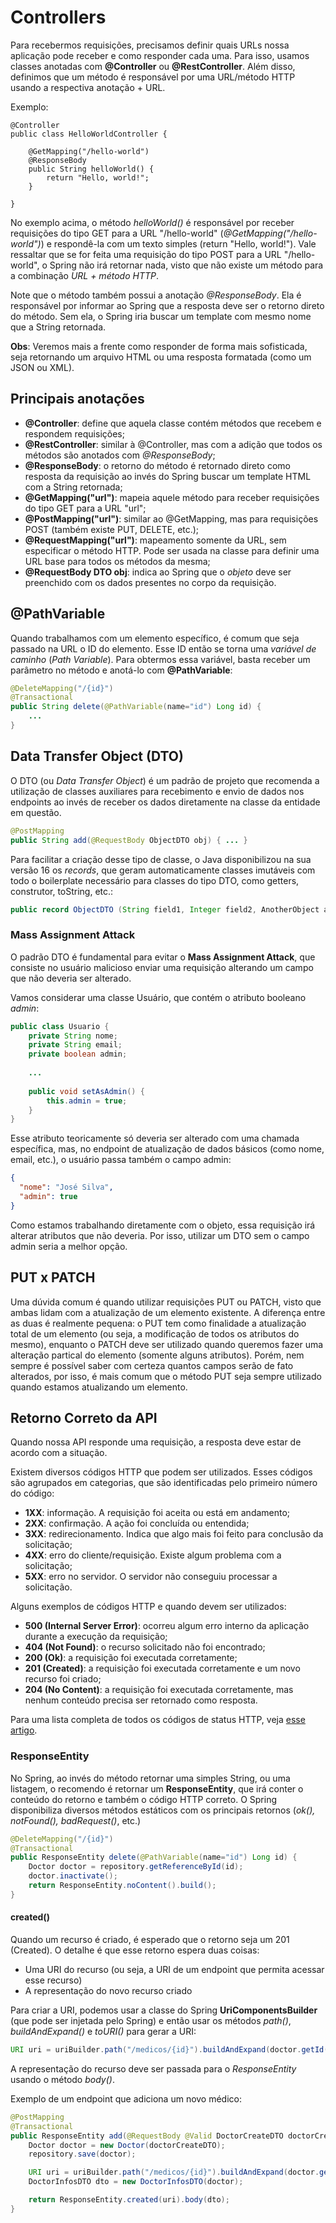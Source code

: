 # Controllers

Para recebermos requisições, precisamos definir quais URLs nossa aplicação pode receber e como responder cada uma. Para
isso, usamos classes anotadas com **@Controller** ou **@RestController**. Além disso, definimos que um método é
responsável por uma URL/método HTTP usando a respectiva anotação + URL.

Exemplo:

    @Controller
    public class HelloWorldController {
    
        @GetMapping("/hello-world")
        @ResponseBody
        public String helloWorld() {
            return "Hello, world!";
        }
    
    }

No exemplo acima, o método _helloWorld()_ é responsável por receber requisições do tipo GET para a URL "/hello-world"
(_@GetMapping("/hello-world")_) e respondê-la com um texto simples (return "Hello, world!"). Vale ressaltar que se for
feita uma requisição do tipo POST para a URL "/hello-world", o Spring não irá retornar nada, visto que não existe um
método para a combinação _URL + método HTTP_.

Note que o método também possui a anotação _@ResponseBody_. Ela é responsável por informar ao Spring que a resposta
deve ser o retorno direto do método. Sem ela, o Spring iria buscar um template com mesmo nome que a String retornada.

**Obs**: Veremos mais a frente como responder de forma mais sofisticada, seja retornando um arquivo HTML ou uma resposta
formatada (como um JSON ou XML).

## Principais anotações

* **@Controller**: define que aquela classe contém métodos que recebem e respondem requisições;
* **@RestController**: similar à @Controller, mas com a adição que todos os métodos são anotados com _@ResponseBody_;
* **@ResponseBody**: o retorno do método é retornado direto como resposta da requisição ao invés do Spring buscar um template
  HTML com a String retornada;
* **@GetMapping("url")**: mapeia aquele método para receber requisições do tipo GET para a URL "url";
* **@PostMapping("url")**: similar ao @GetMapping, mas para requisições POST (também existe PUT, DELETE, etc.);
* **@RequestMapping("url")**: mapeamento somente da URL, sem especificar o método HTTP. Pode ser usada na classe para
  definir uma URL base para todos os métodos da mesma;
* **@RequestBody DTO obj**: indica ao Spring que o _objeto_ deve ser preenchido com os dados presentes no corpo da 
requisição.

## @PathVariable

Quando trabalhamos com um elemento específico, é comum que seja passado na URL o ID do elemento. Esse ID então se torna
uma _variável de caminho_ (_Path Variable_). Para obtermos essa variável, basta receber um parâmetro no método e 
anotá-lo com **@PathVariable**:

```Java
@DeleteMapping("/{id}")
@Transactional
public String delete(@PathVariable(name="id") Long id) {
    ...
}
```

## Data Transfer Object (DTO)

O DTO (ou _Data Transfer Object_) é um padrão de projeto que recomenda a utilização de classes auxiliares para 
recebimento e envio de dados nos endpoints ao invés de receber os dados diretamente na classe da entidade em questão.

```Java
@PostMapping
public String add(@RequestBody ObjectDTO obj) { ... }
```

Para facilitar a criação desse tipo de classe, o Java disponibilizou na sua versão 16 os _records_, que geram 
automaticamente classes imutáveis com todo o boilerplate necessário para classes do tipo DTO, como getters, construtor, 
toString, etc.:

```Java
public record ObjectDTO (String field1, Integer field2, AnotherObject anotherObject) {}
```

### Mass Assignment Attack

O padrão DTO é fundamental para evitar o **Mass Assignment Attack**, que consiste no usuário malicioso enviar uma 
requisição alterando um campo que não deveria ser alterado.

Vamos considerar uma classe Usuário, que contém o atributo booleano _admin_:

```Java
public class Usuario {
    private String nome;
    private String email;
    private boolean admin;
    
    ...
  
    public void setAsAdmin() {
        this.admin = true;
    }
}
```

Esse atributo teoricamente só deveria ser alterado com uma chamada específica, mas, no endpoint de atualização de dados 
básicos (como nome, email, etc.), o usuário passa também o campo admin:

```JSON
{
  "nome": "José Silva",
  "admin": true
}
```

Como estamos trabalhando diretamente com o objeto, essa requisição irá alterar atributos que não deveria. Por isso, 
utilizar um DTO sem o campo admin seria a melhor opção.

## PUT x PATCH

Uma dúvida comum é quando utilizar requisições PUT ou PATCH, visto que ambas lidam com a atualização de um elemento 
existente. A diferença entre as duas é realmente pequena: o PUT tem como finalidade a atualização total de um elemento
(ou seja, a modificação de todos os atributos do mesmo), enquanto o PATCH deve ser utilizado quando queremos fazer uma 
alteração partical do elemento (somente alguns atributos). Porém, nem sempre é possível saber com certeza quantos campos
serão de fato alterados, por isso, é mais comum que o método PUT seja sempre utilizado quando estamos atualizando um 
elemento.

## Retorno Correto da API

Quando nossa API responde uma requisição, a resposta deve estar de acordo com a situação.

Existem diversos códigos HTTP que podem ser utilizados. Esses códigos são agrupados em categorias, que são 
identificadas pelo primeiro número do código:

* **1XX**: informação. A requisição foi aceita ou está em andamento;
* **2XX**: confirmação. A ação foi concluída ou entendida;
* **3XX**: redirecionamento. Indica que algo mais foi feito para conclusão da solicitação;
* **4XX**: erro do cliente/requisição. Existe algum problema com a solicitação;
* **5XX**: erro no servidor. O servidor não conseguiu processar a solicitação.

Alguns exemplos de códigos HTTP e quando devem ser utilizados:

* **500 (Internal Server Error)**: ocorreu algum erro interno da aplicação durante a execução da requisição;
* **404 (Not Found)**: o recurso solicitado não foi encontrado;
* **200 (Ok)**: a requisição foi executada corretamente;
* **201 (Created)**: a requisição foi executada corretamente e um novo recurso foi criado;
* **204 (No Content)**: a requisição foi executada corretamente, mas nenhum conteúdo precisa ser retornado como 
resposta.

Para uma lista completa de todos os códigos de status HTTP, veja 
[esse artigo](https://developer.mozilla.org/pt-BR/docs/Web/HTTP/Status).

### ResponseEntity

No Spring, ao invés do método retornar uma simples String, ou uma listagem, o recomendo é retornar um 
**ResponseEntity**, que irá conter o conteúdo do retorno e também o código HTTP correto. O Spring disponibiliza 
diversos métodos estáticos com os principais retornos (_ok(), notFound(), badRequest()_, etc.)

```Java
@DeleteMapping("/{id}")
@Transactional
public ResponseEntity delete(@PathVariable(name="id") Long id) {
    Doctor doctor = repository.getReferenceById(id);
    doctor.inactivate();
    return ResponseEntity.noContent().build();
}
```

#### created()

Quando um recurso é criado, é esperado que o retorno seja um 201 (Created). O detalhe é que esse retorno espera duas 
coisas:

* Uma URI do recurso (ou seja, a URI de um endpoint que permita acessar esse recurso)
* A representação do novo recurso criado

Para criar a URI, podemos usar a classe do Spring **UriComponentsBuilder** (que pode ser injetada pelo Spring)
e então usar os métodos _path()_, _buildAndExpand()_ e _toURI()_ para gerar a URI:

```Java
URI uri = uriBuilder.path("/medicos/{id}").buildAndExpand(doctor.getId()).toUri();
```

A representação do recurso deve ser passada para o _ResponseEntity_ usando o método _body()_.

Exemplo de um endpoint que adiciona um novo médico:

```Java
@PostMapping
@Transactional
public ResponseEntity add(@RequestBody @Valid DoctorCreateDTO doctorCreateDTO, UriComponentsBuilder uriBuilder) {
    Doctor doctor = new Doctor(doctorCreateDTO);
    repository.save(doctor);

    URI uri = uriBuilder.path("/medicos/{id}").buildAndExpand(doctor.getId()).toUri();
    DoctorInfosDTO dto = new DoctorInfosDTO(doctor);

    return ResponseEntity.created(uri).body(dto);
}
```